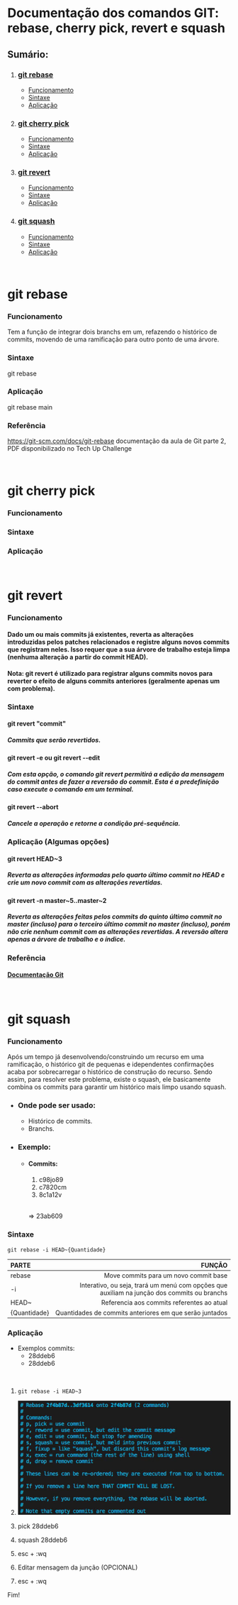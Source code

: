 # Documentação dos comandos GIT: rebase, cherry pick, revert e squash

## Sumário:
1. ### [git rebase](#git-rebase-1)
    - [Funcionamento](#funcionamento)
    - [Sintaxe](#sintaxe)
    - [Aplicação](#aplicação)

2. ### [git cherry pick](#git-cherry-pick-1)
    * [Funcionamento](#funcionamento-1)
    - [Sintaxe](#sintaxe-1)
    - [Aplicação](#aplicac3a7c3a3o-1)

3. ### [git revert](#git-revert-1) 
    - [Funcionamento](#funcionamento-2)
    - [Sintaxe](#sintaxe-2)
    - [Aplicação](#aplicação-algumas-opções)

4. ### [git squash](#git-squash-1)
    - [Funcionamento](#funcionamento-3)
    - [Sintaxe](#sintaxe-3)
    - [Aplicação](#aplicac3a7c3a3o-2)

<br>

# git rebase

### Funcionamento
Tem a função de integrar dois branchs em um, refazendo o histórico de commits, movendo de uma ramificação para outro ponto de uma árvore.

### Sintaxe
git rebase <branch>

### Aplicação
git rebase main

### Referência
https://git-scm.com/docs/git-rebase
documentação da aula de Git parte 2, PDF disponibilizado no Tech Up Challenge

<br>

# git cherry pick

### Funcionamento

### Sintaxe

### Aplicação

<br>

# git revert

### Funcionamento

#### Dado um ou mais commits já existentes, reverta as alterações introduzidas pelos patches relacionados e registre alguns novos commits que registram neles. Isso requer que a sua árvore de trabalho esteja limpa (nenhuma alteração a partir do commit HEAD).

#### Nota: git revert é utilizado para registrar alguns commits novos para reverter o efeito de alguns commits anteriores (geralmente apenas um com problema). 
### Sintaxe

#### git revert "commit"​
##### Commits que serão revertidos.

#### git revert -e ou git revert --edit
##### Com esta opção, o comando git revert permitirá a edição da mensagem do commit antes de fazer a reversão do commit. Esta é a predefinição caso execute o comando em um terminal.

#### git revert --abort
##### Cancele a operação e retorne a condição pré-sequência.

### Aplicação (Algumas opções)
#### git revert HEAD~3
##### Reverta as alterações informadas pelo quarto último commit no HEAD e crie um novo commit com as alterações revertidas.

#### git revert -n master~5..master~2
##### Reverta as alterações feitas pelos commits do quinto último commit no master (incluso) para o terceiro último commit no master (incluso), porém não crie nenhum commit com as alterações revertidas. A reversão altera apenas a árvore de trabalho e o índice.


### Referência
#### [Documentação Git](https://git-scm.com/docs/git-revert/pt_BR)

<br>

# git squash

### Funcionamento
Após um tempo já desenvolvendo/construindo um recurso em uma ramificação, o histórico git de pequenas e idependentes confirmações acaba por sobrecarregar o histórico de construção do recurso. Sendo assim, para resolver este problema, existe o squash, ele basicamente combina os commits para garantir um histórico mais limpo usando squash.

- ### Onde pode ser usado:
  - Histórico de commits.
  - Branchs.

- ### Exemplo:

  - #### Commits:
    1. c98jo89
    2. c7820cm
    3. 8c1a12v
    
    <br> => 23ab609

### Sintaxe
 ```
 git rebase -i HEAD~{Quantidade}
 ```


| PARTE | FUNÇÃO |
|:------|-------:|
| rebase | Move commits para um novo commit base|
| -i | Interativo, ou seja, trará um menú com opções que auxiliam na junção dos commits ou branchs |
| HEAD~ | Referencia aos commits referentes ao atual |
| {Quantidade} | Quantidades de commits anteriores em que serão juntados | 

### Aplicação
+ Exemplos commits:
  + 28ddeb6
  + 28ddeb6

<br>

1. ```git rebase -i HEAD~3```

2. ![Alt text](image.png)

3. pick 28ddeb6 

4. squash 28ddeb6

5. esc + :wq

6. Editar mensagem da junção (OPCIONAL)

7. esc + :wq

Fim!